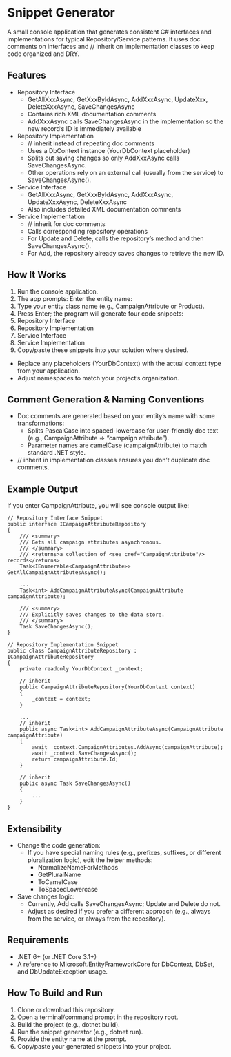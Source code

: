 # Snippet Generator
A small console application that generates consistent C# interfaces and implementations for typical Repository/Service patterns.
It uses doc comments on interfaces and // inherit on implementation classes to keep code organized and DRY.

## Features
- Repository Interface
  - GetAllXxxAsync, GetXxxByIdAsync, AddXxxAsync, UpdateXxx, DeleteXxxAsync, SaveChangesAsync
  - Contains rich XML documentation comments
  - AddXxxAsync calls SaveChangesAsync in the implementation so the new record’s ID is immediately available
- Repository Implementation
  - // inherit instead of repeating doc comments
  - Uses a DbContext instance (YourDbContext placeholder)
  - Splits out saving changes so only AddXxxAsync calls SaveChangesAsync.
  - Other operations rely on an external call (usually from the service) to SaveChangesAsync().
- Service Interface
  - GetAllXxxAsync, GetXxxByIdAsync, AddXxxAsync, UpdateXxxAsync, DeleteXxxAsync
  - Also includes detailed XML documentation comments
- Service Implementation
  - // inherit for doc comments
  - Calls corresponding repository operations
  - For Update and Delete, calls the repository’s method and then SaveChangesAsync().
  - For Add, the repository already saves changes to retrieve the new ID.
## How It Works
1. Run the console application.
2. The app prompts: Enter the entity name:
3. Type your entity class name (e.g., CampaignAttribute or Product).
4. Press Enter; the program will generate four code snippets:
  1. Repository Interface
  2. Repository Implementation
  3. Service Interface
  4. Service Implementation
5. Copy/paste these snippets into your solution where desired.
  - Replace any placeholders (YourDbContext) with the actual context type from your application.
  - Adjust namespaces to match your project’s organization.
## Comment Generation & Naming Conventions
- Doc comments are generated based on your entity’s name with some transformations:
  - Splits PascalCase into spaced-lowercase for user-friendly doc text (e.g., CampaignAttribute => “campaign attribute”).
  - Parameter names are camelCase (campaignAttribute) to match standard .NET style.
- // inherit in implementation classes ensures you don’t duplicate doc comments.
## Example Output
If you enter CampaignAttribute, you will see console output like:

```
// Repository Interface Snippet
public interface ICampaignAttributeRepository
{
    /// <summary>
    /// Gets all campaign attributes asynchronous.
    /// </summary>
    /// <returns>a collection of <see cref="CampaignAttribute"/> records</returns>
    Task<IEnumerable<CampaignAttribute>> GetAllCampaignAttributesAsync();

    ...
    Task<int> AddCampaignAttributeAsync(CampaignAttribute campaignAttribute);

    /// <summary>
    /// Explicitly saves changes to the data store.
    /// </summary>
    Task SaveChangesAsync();
}

// Repository Implementation Snippet
public class CampaignAttributeRepository : ICampaignAttributeRepository
{
    private readonly YourDbContext _context;

    // inherit
    public CampaignAttributeRepository(YourDbContext context)
    {
        _context = context;
    }

    ...
    // inherit
    public async Task<int> AddCampaignAttributeAsync(CampaignAttribute campaignAttribute)
    {
        await _context.CampaignAttributes.AddAsync(campaignAttribute);
        await _context.SaveChangesAsync();
        return campaignAttribute.Id;
    }

    // inherit
    public async Task SaveChangesAsync()
    {
        ...
    }
}
```
## Extensibility
- Change the code generation:
  - If you have special naming rules (e.g., prefixes, suffixes, or different pluralization logic), edit the helper methods:
    - NormalizeNameForMethods
    - GetPluralName
    - ToCamelCase
    - ToSpacedLowercase
- Save changes logic:
  - Currently, Add calls SaveChangesAsync; Update and Delete do not.
  - Adjust as desired if you prefer a different approach (e.g., always from the service, or always from the repository).
## Requirements
- .NET 6+ (or .NET Core 3.1+)
- A reference to Microsoft.EntityFrameworkCore for DbContext, DbSet, and DbUpdateException usage.
## How To Build and Run
1. Clone or download this repository.
2. Open a terminal/command prompt in the repository root.
3. Build the project (e.g., dotnet build).
4. Run the snippet generator (e.g., dotnet run).
5. Provide the entity name at the prompt.
6. Copy/paste your generated snippets into your project.
